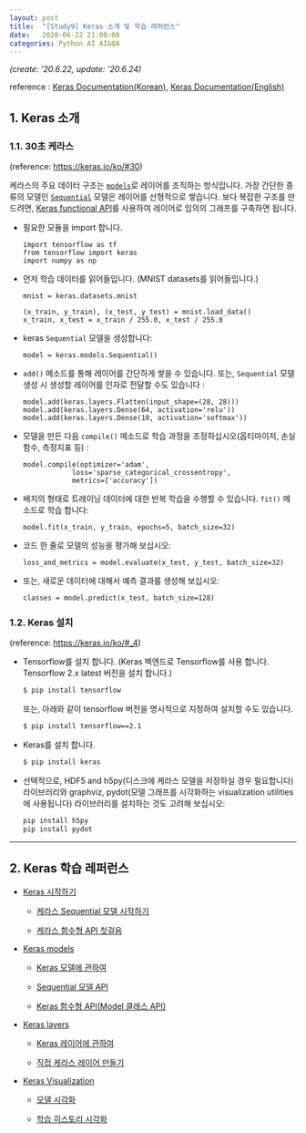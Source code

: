 ```yaml
---
layout: post
title:  "[Study9] Keras 소개 및 학습 레퍼런스"
date:   2020-06-22 21:00:00
categories: Python AI AI&QA
---
```


*(create: '20.6.22, update: '20.6.24)*

reference : [Keras Documentation(Korean)](https://keras.io/ko/), [Keras Documentation(English)](https://keras.io/documentation/)

## 1. Keras 소개

### 1.1. 30초 케라스

(reference: <https://keras.io/ko/#30>)

케라스의 주요 데이터 구조는 [`models`](https://keras.io/ko/models/about-keras-models/)로 레이어를 조직하는 방식입니다. 가장 간단한 종류의 모델인 [`Sequential`](https://keras.io/ko/models/sequential/) 모델은 레이어를 선형적으로 쌓습니다. 보다 복잡한 구조를 만드려면, [Keras functional API](https://keras.io/guides/functional_api/)를 사용하여 레이어로 임의의 그래프를 구축하면 됩니다.

- 필요한 모듈을 import 합니다.

  ~~~ipython
  import tensorflow as tf
  from tensorflow import keras
  import numpy as np
  ~~~

- 먼저 학습 데이터를 읽어들입니다. (MNIST datasets를 읽어들입니다.)

  ~~~ipython
  mnist = keras.datasets.mnist

  (x_train, y_train), (x_test, y_test) = mnist.load_data()
  x_train, x_test = x_train / 255.0, x_test / 255.0
  ~~~

- keras `Sequential` 모델을 생성합니다:

  ~~~ipython
  model = keras.models.Sequential()
  ~~~

- `add()` 메소드를 통해 레이어를 간단하게 쌓을 수 있습니다. 또는, `Sequential` 모델 생성 시 생성할 레이어를 인자로 전달할 수도 있습니다 :

  ~~~ipython
  model.add(keras.layers.Flatten(input_shape=(28, 28)))
  model.add(keras.layers.Dense(64, activation='relu'))
  model.add(keras.layers.Dense(10, activation='softmax'))
  ~~~

- 모델을 만든 다음 `compile()` 메소드로 학습 과정을 조정하십시오(옵티마이저, 손실함수, 측정지표 등) :

  ~~~ipython
  model.compile(optimizer='adam',
              loss='sparse_categorical_crossentropy',
              metrics=['accuracy'])
  ~~~

- 배치의 형태로 트레이닝 데이터에 대한 반복 학습을 수행할 수 있습니다. `fit()` 메소드로 학습 합니다:

  ~~~ipython
  model.fit(x_train, y_train, epochs=5, batch_size=32)
  ~~~

- 코드 한 줄로 모델의 성능을 평가해 보십시오:

  ~~~ipython
  loss_and_metrics = model.evaluate(x_test, y_test, batch_size=32)
  ~~~

- 또는, 새로운 데이터에 대해서 예측 결과를 생성해 보십시오:

  ~~~ipython
  classes = model.predict(x_test, batch_size=128)
  ~~~

### 1.2. Keras 설치

(reference: <https://keras.io/ko/#_4>)

- Tensorflow를 설치 합니다. (Keras 벡엔드로 Tensorflow를 사용 합니다. Tensorflow 2.x latest 버전을 설치 합니다.)

  ~~~bash
  $ pip install tensorflow
  ~~~

  또는, 아래와 같이 tensorflow 버전을 명시적으로 지정하여 설치할 수도 있습니다.

  ~~~bash
  $ pip install tensorflow==2.1
  ~~~

- Keras를 설치 합니다.

  ~~~bash
  $ pip install keras
  ~~~

- 선택적으로, HDF5 and h5py(디스크에 케라스 모델을 저장하실 경우 필요합니다) 라이브러리와 graphviz, pydot(모델 그래프를 시각화하는 visualization utilities에 사용됩니다) 라이브러리를 설치하는 것도 고려해 보십시오:

  ~~~bash
  pip install h5py
  pip install pydot
  ~~~

---

## 2. Keras 학습 레퍼런스

- [Keras 시작하기](https://sungalex.github.io/python/ai/ai&qa/2020/06/24/keras-getting-started.html)

  - [케라스 Sequential 모델 시작하기](https://sungalex.github.io/python/ai/ai&qa/2020/06/24/keras-getting-started.html#케라스-sequential-모델-시작하기)

  - [케라스 함수형 API 첫걸음](https://sungalex.github.io/python/ai/ai&qa/2020/06/24/keras-getting-started.html#케라스-함수형-api-첫걸음)

- [Keras models](https://sungalex.github.io/python/ai/2020/06/24/keras-models.html)

  - [Keras 모델에 관하여](https://sungalex.github.io/python/ai/2020/06/24/keras-models.html#keras-모델에-관하여)

  - [Sequential 모델 API](https://sungalex.github.io/python/ai/2020/06/24/keras-models.html#sequential-모델-api)

  - [Keras 함수형 API(Model 클래스 API)](https://sungalex.github.io/python/ai/2020/06/24/keras-models.html#keras-함수형-apimodel-클래스-api)

- [Keras layers](https://sungalex.github.io/python/ai/2020/06/24/keras-layers.html)

  - [Keras 레이어에 관하여](https://sungalex.github.io/python/ai/2020/06/24/keras-layers.html#1-keras-레이어에-관하여)

  - [직접 케라스 레이어 만들기](https://sungalex.github.io/python/ai/2020/06/24/keras-layers.html#2-직접-케라스-레이어-만들기)

- [Keras Visualization](https://sungalex.github.io/python/ai/2020/06/24/keras-visualization.html)

  - [모델 시각화](https://sungalex.github.io/python/ai/2020/06/24/keras-visualization.html#1-keras-모델-시각화)

  - [학습 히스토리 시각화](https://sungalex.github.io/python/ai/2020/06/24/keras-visualization.html#2-keras-학습-히스토리-시각화)
